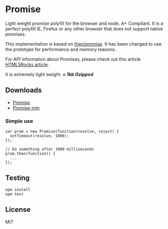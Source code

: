Promise
=============

Light weight promise polyfill for the browser and node. A+ Compliant. It is a perfect polyfill IE, Firefox or any other browser that does not support native promises.


This implementation is based on [then/promise](https://github.com/then/promise). It has been changed to use the prototype for performance and memory reasons.

For API information about Promises, please check out this article [HTML5Rocks article](http://www.html5rocks.com/en/tutorials/es6/promises/).

It is extremely light weight. ***< 1kb Gzipped***

## Downloads

- [Promise](https://raw.github.com/taylorhakes/promise-polyfill/master/Promise.js)
- [Promise-min](https://raw.github.com/taylorhakes/promise-polyfill/master/Promise.min.js)

### Simple use
```
var prom = new Promise(function(resolve, reject) {
  setTimeout(resolve, 1000);
});

// Do something after 1000 milliseconds
prom.then(function() {
  ...
});
```

## Testing
```
npm install
npm test
```

## License
MIT
